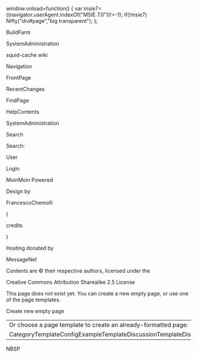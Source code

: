 window.onload=function() { var msie7=((navigator.userAgent.indexOf("MSIE
7.0"))\!=-1); if(\!msie7) Nifty("div\#page","big transparent"); };

BuildFarm

SystemAdministration

squid-cache wiki

Navigation

FrontPage

RecentChanges

FindPage

HelpContents

SystemAdministration

Search

Search:

User

Login

MoinMoin Powered

Design by

FrancescoChemolli

(

credits

)

Hosting donated by

MessageNet

Contents are © their respective authors, licensed under the

Creative Commons Attribution Sharealike 2.5 License

This page does not exist yet. You can create a new empty page, or use
one of the page templates.

Create new empty page

|                                                                                                                                                                                                                                                                                                                                                                                                                                                                                    |                                                                                                                                                                                                                          |
| ---------------------------------------------------------------------------------------------------------------------------------------------------------------------------------------------------------------------------------------------------------------------------------------------------------------------------------------------------------------------------------------------------------------------------------------------------------------------------------- | ------------------------------------------------------------------------------------------------------------------------------------------------------------------------------------------------------------------------ |
| Or choose a page template to create an already-formatted page:                                                                                                                                                                                                                                                                                                                                                                                                                     | Before creating the page, please check if a similar page already exists. Here are some existing pages with similar names:                                                                                                |
| CategoryTemplateConfigExampleTemplateDiscussionTemplateDistributionInfoTemplateEliezerCroitoru/SessionHelper/SplashPageTemplateFeatures/FeatureTemplateHelpTemplateHomepageGroupsTemplateHomepagePrivatePageTemplateHomepageReadPageTemplateHomepageReadWritePageTemplateHomepageTemplateKnowledgeBaseTemplateProjectGroupsTemplateProjectTemplateSlideShowHandOutTemplateSlideShowTemplateSlideTemplateSquidTemplateSupportPoints/TemplateSyncJobTemplateThirdPartyModuleTemplate | BuildFarmBuildFarm/CentosInstallBuildFarm/DebianInstallBuildFarm/DockerBuildFarmBuildFarm/DockerPackagingBuildFarm/FreeBsdInstallBuildFarm/MacOsInstallBuildFarm/OpenBsdInstallBuildFarm/SuseInstallHelpOnAdministration |

NBSP

